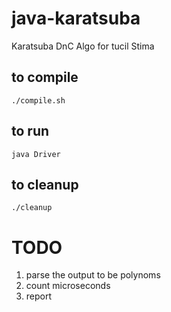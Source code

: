 # java-karatsuba
Karatsuba DnC Algo for tucil Stima

## to compile
```./compile.sh```

## to run
```java Driver```

## to cleanup
```./cleanup```

# TODO
1. parse the output to be polynoms
2. count microseconds
3. report

